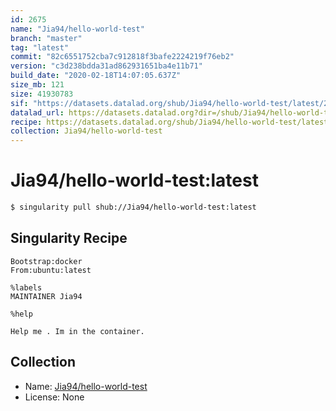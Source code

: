```yaml
---
id: 2675
name: "Jia94/hello-world-test"
branch: "master"
tag: "latest"
commit: "82c6551752cba7c912818f3bafe2224219f76eb2"
version: "c3d238bdda31ad862931651ba4e11b71"
build_date: "2020-02-18T14:07:05.637Z"
size_mb: 121
size: 41930783
sif: "https://datasets.datalad.org/shub/Jia94/hello-world-test/latest/2020-02-18-82c65517-c3d238bd/c3d238bdda31ad862931651ba4e11b71.simg"
datalad_url: https://datasets.datalad.org?dir=/shub/Jia94/hello-world-test/latest/2020-02-18-82c65517-c3d238bd/
recipe: https://datasets.datalad.org/shub/Jia94/hello-world-test/latest/2020-02-18-82c65517-c3d238bd/Singularity
collection: Jia94/hello-world-test
---
```


# Jia94/hello-world-test:latest

```bash
$ singularity pull shub://Jia94/hello-world-test:latest
```

## Singularity Recipe

```singularity
Bootstrap:docker
From:ubuntu:latest

%labels
MAINTAINER Jia94

%help

Help me . Im in the container.
```

## Collection

 - Name: [Jia94/hello-world-test](https://github.com/Jia94/hello-world-test)
 - License: None

